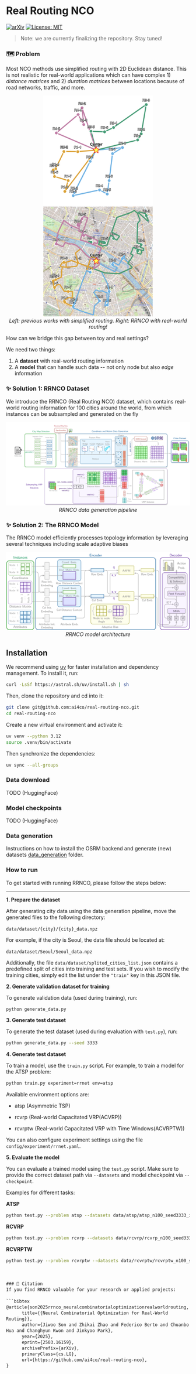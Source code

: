 # Real Routing NCO

[![arXiv](https://img.shields.io/badge/arXiv-2503.16159-b31b1b.svg)](https://arxiv.org/abs/2503.16159)
[![License: MIT](https://img.shields.io/badge/License-MIT-red.svg)](https://opensource.org/licenses/MIT)

> Note: we are currently finalizing the repository. Stay tuned!


### 🗺️ Problem
Most NCO methods use simplified routing with 2D Euclidean distance. This is not realistic for real-world applications which can have complex 1) _distance matrices_ and 2) _duration matrices_ between locations because of road networks, traffic, and more.

<p align="center">
  <img src="assets/simple_routing.png" width="300" /><img src="assets/real_routing.png" width="300" />
<br>
  <em>Left: previous works with simplified routing. Right: RRNCO with real-world routing!</em>
  <br>
</p>

How can we bridge this gap between toy and real settings?

We need two things:
1) A **dataset** with real-world routing information
2) A **model** that can handle such data -- not only node but also _edge_ information




### ✨ Solution 1: RRNCO Dataset

We introduce the RRNCO (Real Routing NCO) dataset, which contains real-world routing information for 100 cities around the world, from which instances can be subsampled and generated on the fly

<p align="center">
  <img src="assets/data_generation.png" />
  <br>
    <em>RRNCO data generation pipeline</em>
<br>

### ✨ Solution 2: The RRNCO Model

The RRNCO model efficiently processes topology information by leveraging several techniques including scale adaptive biases

<p align="center">
  <img src="assets/model.png" />
  <br>
    <em>RRNCO model architecture</em>
<br>



## Installation

We recommend using [uv](https://github.com/astral-sh/uv) for faster installation and dependency management. To install it, run:

```bash
curl -LsSf https://astral.sh/uv/install.sh | sh
```

Then, clone the repository and cd into it:
```bash
git clone git@github.com:ai4co/real-routing-nco.git
cd real-routing-nco
```

Create a new virtual environment and activate it:
```bash
uv venv --python 3.12
source .venv/bin/activate
```

Then synchronize the dependencies:
```bash
uv sync --all-groups
```

### Data download

TODO (HuggingFace)

### Model checkpoints

TODO (HuggingFace)


### Data generation

Instructions on how to install the OSRM backend and generate (new) datasets [data_generation](data_generation/README.md) folder.


### How to run

To get started with running RRNCO, please follow the steps below:

---
**1. Prepare the dataset**

After generating city data using the data generation pipeline, move the generated files to the following directory:

`data/dataset/{city}/{city}_data.npz`

For example, if the city is Seoul, the data file should be located at:

`data/dataset/Seoul/Seoul_data.npz`

Additionally, the file `data/dataset/splited_cities_list.json` contains a predefined split of cities into training and test sets. If you wish to modify the training cities, simply edit the list under the `"train"` key in this JSON file.

**2. Generate validation dataset for training**

To generate validation data (used during training), run:

```bash
python generate_data.py
```

**3. Generate test dataset**

To generate the test dataset (used during evaluation with `test.py`), run:


```bash
python generate_data.py --seed 3333

```

**4. Generate test dataset**

To train a model, use the `train.py` script. For example, to train a model for the ATSP problem:

```bash
python train.py experiment=rrnet env=atsp
```
Available environment options are:

- atsp (Asymmetric TSP)

- rcvrp (Real-world Capacitated VRP(ACVRP))

- rcvrptw (Real-world Capacitated VRP with Time Windows(ACVRPTW))

You can also configure experiment settings using the file `config/experiment/rrnet.yaml`.

**5. Evaluate the model**

You can evaluate a trained model using the `test.py` script. Make sure to provide the correct dataset path via `--datasets` and model checkpoint via `--checkpoint`.

Examples for different tasks:

**ATSP**
```bash
python test.py --problem atsp --datasets data/atsp/atsp_n100_seed3333_in_distribution.npz --batch_size 32 --checkpoint checkpoints/atsp/epoch_199.ckpt
```

**RCVRP**
```bash
python test.py --problem rcvrp --datasets data/rcvrp/rcvrp_n100_seed3333_in_distribution.npz --batch_size 32 --checkpoint checkpoints/rcvrp/epoch_199.ckpt
```

**RCVRPTW**
```bash
python test.py --problem rcvrptw --datasets data/rcvrptw/rcvrptw_n100_seed3333_in_distribution.npz --batch_size 32 --checkpoint checkpoints/rcvrptw/epoch_199.ckpt
```
```


### 🤩 Citation
If you find RRNCO valuable for your research or applied projects:

```bibtex
@article{son2025rrnco_neuralcombinatorialoptimizationrealworldrouting,
      title={{Neural Combinatorial Optimization for Real-World Routing}},
      author={Jiwoo Son and Zhikai Zhao and Federico Berto and Chuanbo Hua and Changhyun Kwon and Jinkyoo Park},
      year={2025},
      eprint={2503.16159},
      archivePrefix={arXiv},
      primaryClass={cs.LG},
      url={https://github.com/ai4co/real-routing-nco},
}
```
